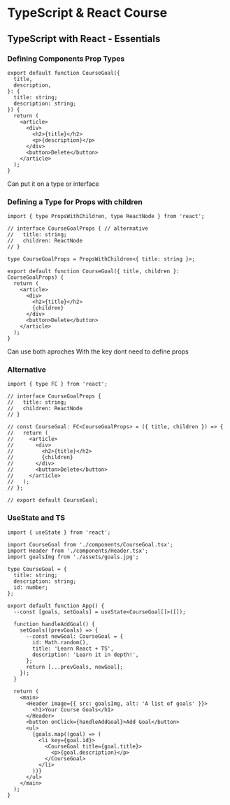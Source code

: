 
# TypeScript & React Course

## TypeScript with React - Essentials

### Defining Components Prop Types

````
export default function CourseGoal({
  title,
  description,
}: {
  title: string;
  description: string;
}) {
  return (
    <article>
      <div>
        <h2>{title}</h2>
        <p>{description}</p>
      </div>
      <button>Delete</button>
    </article>
  );
}
````

Can put it on a type or interface

### Defining a Type for Props with children

````
import { type PropsWithChildren, type ReactNode } from 'react';

// interface CourseGoalProps { // alternative
//   title: string;
//   children: ReactNode
// }

type CourseGoalProps = PropsWithChildren<{ title: string }>;

export default function CourseGoal({ title, children }: CourseGoalProps) {
  return (
    <article>
      <div>
        <h2>{title}</h2>
        {children}
      </div>
      <button>Delete</button>
    </article>
  );
}
````
Can use both aproches
With the key dont need to define props

### Alternative

````
import { type FC } from 'react';

// interface CourseGoalProps {
//   title: string;
//   children: ReactNode
// }

// const CourseGoal: FC<CourseGoalProps> = ({ title, children }) => {
//   return (
//     <article>
//       <div>
//         <h2>{title}</h2>
//         {children}
//       </div>
//       <button>Delete</button>
//     </article>
//   );
// };

// export default CourseGoal;
````

### UseState and TS

````
import { useState } from 'react';

import CourseGoal from './components/CourseGoal.tsx';
import Header from './components/Header.tsx';
import goalsImg from './assets/goals.jpg';

type CourseGoal = {
  title: string;
  description: string;
  id: number;
};

export default function App() {
  --const [goals, setGoals] = useState<CourseGoal[]>([]);

  function handleAddGoal() {
    setGoals((prevGoals) => {
      --const newGoal: CourseGoal = {
        id: Math.random(),
        title: 'Learn React + TS',
        description: 'Learn it in depth!',
      };
      return [...prevGoals, newGoal];
    });
  }

  return (
    <main>
      <Header image={{ src: goalsImg, alt: 'A list of goals' }}>
        <h1>Your Course Goals</h1>
      </Header>
      <button onClick={handleAddGoal}>Add Goal</button>
      <ul>
        {goals.map((goal) => (
          <li key={goal.id}>
            <CourseGoal title={goal.title}>
              <p>{goal.description}</p>
            </CourseGoal>
          </li>
        ))}
      </ul>
    </main>
  );
}
````
<!--stackedit_data:
eyJoaXN0b3J5IjpbLTg2MjAwMDE3NywxNzgwNjI1MDM5LC02ND
gxODY5NjQsLTE0OTMxNjQ4MjUsMzg3OTM4MDU5LDEzOTI2ODA1
MTcsNTMxNTA4MDUxLDEwMjIyNzAyMDksLTE2NDk5NTk5MzksMj
EyNzAyMjY2LDE5OTk4MzkzMzBdfQ==
-->